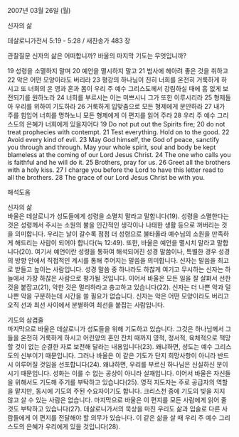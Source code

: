 2007년 03월 26일 (월)

신자의 삶



데살로니가전서 5:19 - 5:28 / 새찬송가 483 장


관찰질문
신자의 삶은 어떠합니까? 
바울의 마지막 기도는 무엇입니까?

19 성령을 소멸하지 말며 20 예언을 멸시하지 말고 21 범사에 헤아려 좋은 것을 취하고 22 악은 어떤 모양이라도 버리라 23 평강의 하나님이 친히 너희를 온전히 거룩하게 하시고 또 너희의 온 영과 혼과 몸이 우리 주 예수 그리스도께서 강림하실 때에 흠 없게 보전되기를 원하노라 24 너희를 부르시는 이는 미쁘시니 그가 또한 이루시리라 25 형제들아 우리를 위하여 기도하라 26 거룩하게 입맞춤으로 모든 형제에게 문안하라 27 내가 주를 힘입어 너희를 명하노니 모든 형제에게 이 편지를 읽어 주라 28 우리 주 예수 그리스도의 은혜가 너희에게 있을지어다 
19 Do not put out the Spirits fire; 20 do not treat prophecies with contempt. 21 Test everything. Hold on to the good. 22 Avoid every kind of evil. 23 May  God himself, the God of peace, sanctify you through and through. May your whole spirit, soul and body be kept blameless at the coming of our Lord Jesus  Christ. 24 The one who calls you is faithful and he will do it. 25 Brothers, pray for us. 26 Greet all the brothers with a holy kiss. 27 I charge you  before the Lord to have this letter read to all the brothers. 28 The grace of our Lord Jesus Christ be with you.

해석도움





신자의 삶  
바울은 데살로니가 성도들에게 성령을 소멸치 말라고 말합니다(19). 성령을 소멸한다는 것은 성령께서 주시는 소원의 불을 인간적인 생각이나 나태한 생활 등으로 꺼버리는 것을 의미합니다. 우리는 날이 갈수록 점점 더 성령으로 불타올라 예수님의 소원을 만족하게 해드리는 사람이 되어야 합니다(눅 12:49). 또한, 바울은 예언을 멸시치 말라고 말합니다(20). 여기서 예언이란 성령을 통하여 해석되어진 성경 말씀이나, 특별한 경우 성경의 방향 안에서 직접적인 계시를 통해 주어지는 말씀을 의미합니다. 신자는 말씀을 최고로 받들고 높이는 사람입니다. 성경 말씀 중 하나라도 하찮게 여기고 무시하는 신자는 하늘에서 가장 하찮은 사람으로 평가될 것입니다. 이어서 바울은 모든 일을 잘 살펴서 선한 것을 붙잡고(21), 악한 것은 멀리하라고 충고하고 있습니다(22). 신자는 더 나쁜 악과 덜 나쁜 악을 구분하는데 시간을 쓸 필요가 없습니다. 신자는 악은 어떤 모양이라도 버리고 오직 선과 최선 사이에서 분별하여 최선을 붙잡는 사람입니다. 

기도의 삼겹줄  
마지막으로 바울은 데살로니가 성도들을 위해 기도하고 있습니다. 그것은 하나님께서 그들을 온전히 거룩하게 하시고 어린양의 혼인 잔치 때까지 영적, 정서적, 육체적으로 책망할 것이 없는 순결한 자로 보전해 달라는 내용입니다(23). 왜냐하면, 성도는 예수 그리스도의 신부이기 때문입니다. 그러나 바울은 이 같은 기도가 단지 희망사항이 아니라 반드시 이루어질 것임을 선포합니다(24). 왜냐하면, 우리를 부르신 하나님은 신실하신 분이시기 때문입니다. 성화는 이룰 수 없는 공상이 아니라 실재입니다. 이어서 바울은 자신들을 위해서도 기도해 주기를 부탁하고 있습니다(25). 영적 지도자는 주로 공급자의 역할을 맡지만, 동시에 기도의 주된 수요자이기도 합니다. 크리스천 중에 기도의 빚을 지지 않고 살 수 있는 사람은 없습니다. 마지막으로 바울은 이 편지를 모든 사람에게 읽어 줄 것도 부탁하고 있습니다(27). 데살로니가서의 묵상을 마친 우리도 삶과 입술로 다른 사람들에게 이 편지를 전달해야 할 의무가 있습니다. 이 같은 삶을 살 때 우리 주 예수 그리스도의 은혜가 우리에게 있을 것입니다(28).
